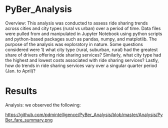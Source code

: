 # PyBer_Analysis

Overview: This analysis was conducted to assess ride sharing trends across cities and city types (rural vs urban) over a period of time. Data files were pulled from and manipulated in Jupyter Notebook using python scripts and python-based packages such as pandas, numpy, and matplotlib. The purpose of the analysis was exploratory in nature. Some questions considered were 1) what city type (rural, suburban, rural) had the greatest share of drivers offering ride sharing services? Similarly, what city type had the highest and lowest costs associated with ride sharing services? Lastly, how do trends in ride sharing services vary over a singular quarter period (Jan. to April)?

# Results

Analysis: we observed the following: 

https://github.com/pdmintelligence/PyBer_Analysis/blob/master/Analysis/PyBer_fare_summary.png 
